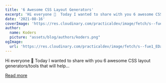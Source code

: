 ```yaml
---
title: '6 Awesome CSS Layout Generators'
excerpt: 'Hi everyone 👋  Today I wanted to share with you 6 awesome CSS layout generators/tools that will help...'
date: '2021-08-16'
coverImage: 'https://res.cloudinary.com/practicaldev/image/fetch/s--fue1_EDa--/c_imagga_scale,f_auto,fl_progressive,h_420,q_auto,w_1000/https://dev-to-uploads.s3.amazonaws.com/uploads/articles/4lp98mbly3m0ooxcizbb.png'
author:
  name: Koders
  picture: "assets/blog/authors/koders.png"
ogImage:
  url: 'https://res.cloudinary.com/practicaldev/image/fetch/s--fue1_EDa--/c_imagga_scale,f_auto,fl_progressive,h_420,q_auto,w_1000/https://dev-to-uploads.s3.amazonaws.com/uploads/articles/4lp98mbly3m0ooxcizbb.png'
---
```


Hi everyone 👋  Today I wanted to share with you 6 awesome CSS layout generators/tools that will help...

[Read more](https://dev.to/palashmon/6-awesome-css-layout-generators-pbc)
